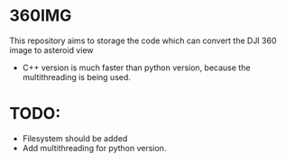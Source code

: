 # 360IMG
This repository aims to storage the code which can convert the DJI 360 image to asteroid view
- C++ version is much faster than python version, because the multithreading is being used.
# TODO: 
- Filesystem should be added
- Add multithreading for python version.
